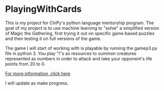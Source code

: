 # PlayingWithCards
This is my project for ChiPy's python language mentorship program. The goal of
my project is to use machine learning to "solve" a simplified version of Magic
the Gathering, first trying it out on specific game based puzzles and then
testing it on full versions of the game.

The game I will start of working with is playable by running the gamep3.py file
in python 3. You play "l"s as resources to summon creatures represented as
numbers in order to attack and take your opponent's life points from 20 to 0.

[For more information, click here](https://projectidkblog.wordpress.com/2016/10/18/chipy-mentorship-blog-1/)

I will update as make progress.
